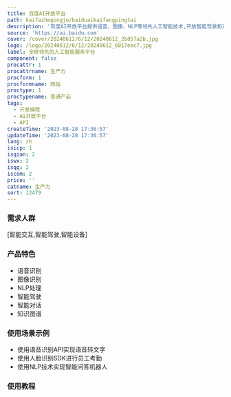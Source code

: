 ```yaml
---
title: 百度AI开放平台
path: kaifazhegongju/baiduaikaifangpingtai
description: '百度AI开放平台提供语音、图像、NLP等领先人工智能技术,开放智能驾驶和对话式人工智能系统,共享行业应用场景和解决方案,助力用户提升竞争力。'
source: 'https://ai.baidu.com'
cover: /cover/20240612/6/12/20240612_2b857a2b.jpg
logo: /logo/20240612/6/12/20240612_6817eac7.jpg
label: 全球领先的人工智能服务平台
component: false
procattr: 1
procattrname: 生产力
procform: 1
procformname: 网站
proctype: 1
proctypename: 普通产品
tags:
  - 开发编程
  - Ai开放平台
  - API
createTime: '2023-08-28 17:36:57'
updateTime: '2023-08-28 17:36:57'
lang: zh
isicp: 1
isqian: 2
iswx: 2
isqq: 2
iscom: 2
price: ''
catname: 生产力
sort: 12479
---
```




### 需求人群
[智能交互,智能驾驶,智能设备]

### 产品特色
- 语音识别
- 图像识别
- NLP处理
- 智能驾驶
- 智能对话
- 知识图谱

### 使用场景示例
- 使用语音识别API实现语音转文字
- 使用人脸识别SDK进行员工考勤
- 使用NLP技术实现智能问答机器人

### 使用教程


  

